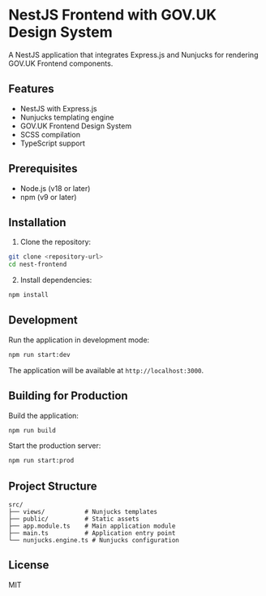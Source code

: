 # NestJS Frontend with GOV.UK Design System

A NestJS application that integrates Express.js and Nunjucks for rendering GOV.UK Frontend components.

## Features

- NestJS with Express.js
- Nunjucks templating engine
- GOV.UK Frontend Design System
- SCSS compilation
- TypeScript support

## Prerequisites

- Node.js (v18 or later)
- npm (v9 or later)

## Installation

1. Clone the repository:
```bash
git clone <repository-url>
cd nest-frontend
```

2. Install dependencies:
```bash
npm install
```

## Development

Run the application in development mode:
```bash
npm run start:dev
```

The application will be available at `http://localhost:3000`.

## Building for Production

Build the application:
```bash
npm run build
```

Start the production server:
```bash
npm run start:prod
```

## Project Structure

```
src/
├── views/           # Nunjucks templates
├── public/          # Static assets
├── app.module.ts    # Main application module
├── main.ts          # Application entry point
└── nunjucks.engine.ts # Nunjucks configuration
```

## License

MIT 